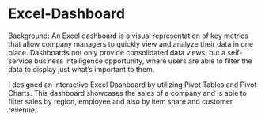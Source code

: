 # Excel-Dashboard
Background: An Excel dashboard is a visual representation of key metrics that allow company managers to quickly view and analyze their data in one place. Dashboards not only provide consolidated data views, but a self-service business intelligence opportunity, where users are able to filter the data to display just what’s important to them.

I designed an interactive Excel Dashboard by utilizing Pivot Tables and Pivot Charts. This dashboard showcases the sales of a company and is able to filter sales by region, employee and also by item share and customer revenue.
